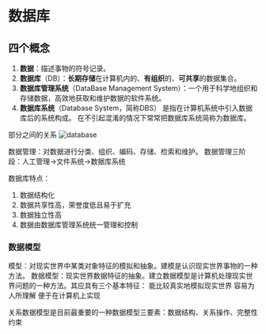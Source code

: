 # 数据库

## 四个概念
1. **数据**：描述事物的符号记录。
2. **数据库**（DB）：**长期存储**在计算机内的、**有组织**的、**可共享**的数据集合。
3. **数据库管理系统**（DataBase Management System）：一个用于科学地组织和存储数据，高效地获取和维护数据的软件系统。
4. **数据库系统**（Database System，简称DBS） 是指在计算机系统中引入数据库后的系统构成。 在不引起混淆的情况下常常把数据库系统简称为数据库。

部分之间的关系
![database](https://cdn.jsdelivr.net/gh/MrGo123/asset/Database/database.png)

数据管理：对数据进行分类、组织、编码、存储、检索和维护。
数据管理三阶段：人工管理->文件系统->数据库系统


数据库特点：
1. 数据结构化
2. 数据共享性高，荣誉度低且易于扩充
3. 数据独立性高
4. 数据由数据库管理系统统一管理和控制

### 数据模型

模型：对现实世界中某类对象特征的模拟和抽象。建模是认识现实世界事物的一种方法。
数据模型：现实世界数据特征的抽象。建立数据模型是计算机处理现实世界问题的一种方法。其应具有三个基本特征：
能比较真实地模拟现实世界
容易为人所理解
便于在计算机上实现


关系数据模型是目前最重要的一种数据模型三要素：数据结构、关系操作、完整性约束